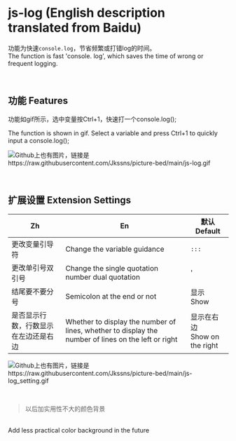 # js-log (English description translated from Baidu)

功能为快速`console.log`，节省频繁或打错log的时间。
<br>
The function is fast 'console. log', which saves the time of wrong or frequent logging.

<br>

## 功能 Features
功能如gif所示，选中变量按Ctrl+1，快速打一个console.log();

The function is shown in gif. Select a variable and press Ctrl+1 to quickly input a console.log();

![Github上也有图片，链接是https://raw.githubusercontent.com/Jkssns/picture-bed/main/js-log.gif](https://jkssns.oss-cn-hangzhou.aliyuncs.com/images/js-log/js-log.gif)

<br>

## 扩展设置 Extension Settings
|  Zh   | En  | 默认 Default 
|  ----  | ----  | ----  | 
| 更改变量引导符  | Change the variable guidance | `:::`
| 更改单引号双引号  | Change the single quotation number dual quotation | '
结尾要不要分号|Semicolon at the end or not| 显示 <br> Show
是否显示行数，行数显示在左边还是右边|Whether to display the number of lines, whether to display the number of lines on the left or right | 显示在右边 <br> Show on the right

![Github上也有图片，链接是https://raw.githubusercontent.com/Jkssns/picture-bed/main/js-log_setting.gif](https://jkssns.oss-cn-hangzhou.aliyuncs.com/images/js-log/js-log_setting.gif)

<br>

> 以后加实用性不大的颜色背景 
<br>
Add less practical color background in the future


<br>
<br>


